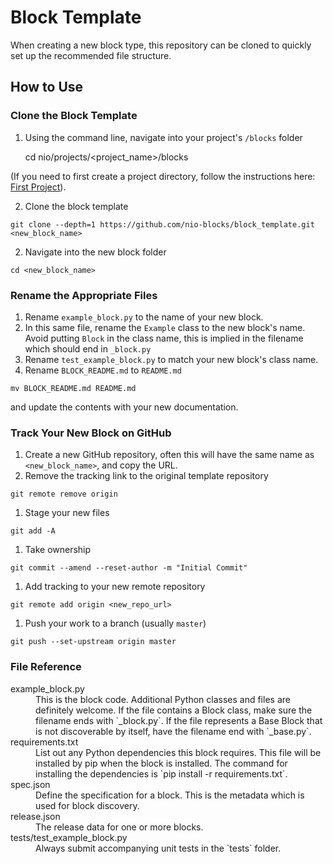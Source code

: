 # Block Template

When creating a new block type, this repository can be cloned to quickly set up the recommended file structure.

## How to Use

### Clone the Block Template

1. Using the command line, navigate into your project's `/blocks` folder

    cd nio/projects/<project_name>/blocks

  (If you need to first create a project directory, follow the instructions here: [First Project](https://docs.n.io/getting_started/locally.html#first-project)).

2. Clone the block template

  ```git clone --depth=1 https://github.com/nio-blocks/block_template.git <new_block_name>```

2. Navigate into the new block folder

  `cd <new_block_name>`

### Rename the Appropriate Files

1. Rename `example_block.py` to the name of your new block.
1. In this same file, rename the `Example` class to the new block's name. Avoid putting `Block` in the class name, this is implied in the filename which should end in `_block.py`
1. Rename `test_example_block.py` to match your new block's class name.
1. Rename `BLOCK_README.md` to `README.md`

  `mv BLOCK_README.md README.md`

  and update the contents with your new documentation.

### Track Your New Block on GitHub

1. Create a new GitHub repository, often this will have the same name as `<new_block_name>`, and copy the URL.
1. Remove the tracking link to the original template repository

  `git remote remove origin`

1. Stage your new files

  `git add -A`
1. Take ownership

  `git commit --amend --reset-author -m "Initial Commit"`
1. Add tracking to your new remote repository

  `git remote add origin <new_repo_url>`
1. Push your work to a branch (usually `master`)

  `git push --set-upstream origin master`

### File Reference

  <dt>example_block.py</dt>
  <dd>
    This is the block code. Additional Python classes and files are definitely welcome. If the file contains a Block class, make sure the filename ends with `_block.py`. If the file represents a Base Block that is not discoverable by itself, have the filename end with `_base.py`.
  </dd>

  <dt>requirements.txt</dt>
  <dd>
    List out any Python dependencies this block requires. This file will be installed by pip when the block is installed. The command for installing the dependencies is `pip install -r requirements.txt`.
  </dd>

  <dt>spec.json</dt>
  <dd>
    Define the specification for a block. This is the metadata which is used for block discovery.
  </dd>

  <dt>release.json</dt>
  <dd>
    The release data for one or more blocks.
  </dd>

  <dt>tests/test_example_block.py</dt>
  <dd>
    Always submit accompanying unit tests in the `tests` folder.
  </dd>
